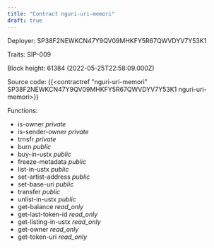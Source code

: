 ```yaml
---
title: "Contract nguri-uri-memori"
draft: true
---
```

Deployer: SP38F2NEWKCN47Y9QV09MHKFY5R67QWVDYV7Y53K1

Traits:
SIP-009 



Block height: 61384 (2022-05-25T22:58:09.000Z)

Source code: {{<contractref "nguri-uri-memori" SP38F2NEWKCN47Y9QV09MHKFY5R67QWVDYV7Y53K1 nguri-uri-memori>}}

Functions:

* is-owner _private_
* is-sender-owner _private_
* trnsfr _private_
* burn _public_
* buy-in-ustx _public_
* freeze-metadata _public_
* list-in-ustx _public_
* set-artist-address _public_
* set-base-uri _public_
* transfer _public_
* unlist-in-ustx _public_
* get-balance _read_only_
* get-last-token-id _read_only_
* get-listing-in-ustx _read_only_
* get-owner _read_only_
* get-token-uri _read_only_
